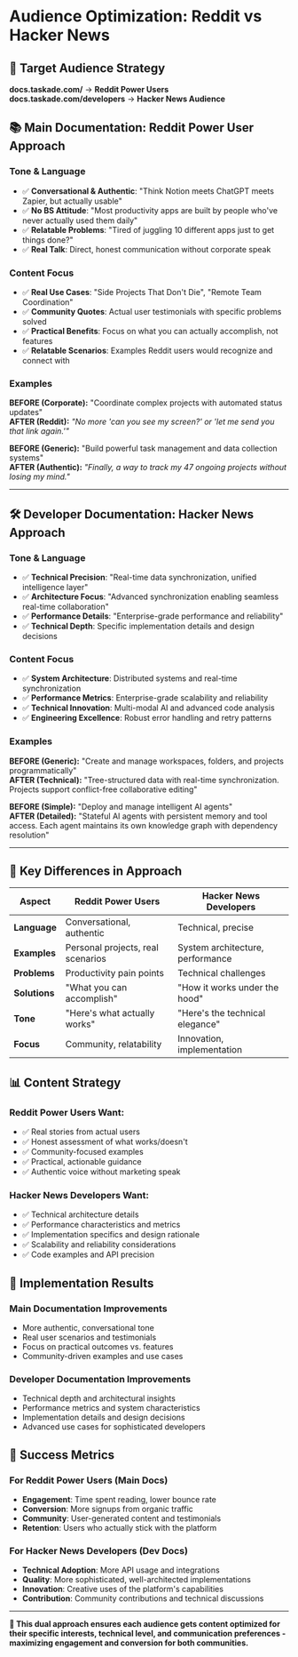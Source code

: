 # Audience Optimization: Reddit vs Hacker News

## 🎯 **Target Audience Strategy**

**docs.taskade.com/** → **Reddit Power Users**  
**docs.taskade.com/developers** → **Hacker News Audience**

## 📚 **Main Documentation: Reddit Power User Approach**

### **Tone & Language**
- ✅ **Conversational & Authentic**: "Think Notion meets ChatGPT meets Zapier, but actually usable"
- ✅ **No BS Attitude**: "Most productivity apps are built by people who've never actually used them daily"  
- ✅ **Relatable Problems**: "Tired of juggling 10 different apps just to get things done?"
- ✅ **Real Talk**: Direct, honest communication without corporate speak

### **Content Focus**
- ✅ **Real Use Cases**: "Side Projects That Don't Die", "Remote Team Coordination"
- ✅ **Community Quotes**: Actual user testimonials with specific problems solved
- ✅ **Practical Benefits**: Focus on what you can actually accomplish, not features
- ✅ **Relatable Scenarios**: Examples Reddit users would recognize and connect with

### **Examples**
**BEFORE (Corporate):** "Coordinate complex projects with automated status updates"  
**AFTER (Reddit):** *"No more 'can you see my screen?' or 'let me send you that link again.'"*

**BEFORE (Generic):** "Build powerful task management and data collection systems"  
**AFTER (Authentic):** *"Finally, a way to track my 47 ongoing projects without losing my mind."*

---

## 🛠️ **Developer Documentation: Hacker News Approach**

### **Tone & Language**
- ✅ **Technical Precision**: "Real-time data synchronization, unified intelligence layer"
- ✅ **Architecture Focus**: "Advanced synchronization enabling seamless real-time collaboration"
- ✅ **Performance Details**: "Enterprise-grade performance and reliability"
- ✅ **Technical Depth**: Specific implementation details and design decisions

### **Content Focus**
- ✅ **System Architecture**: Distributed systems and real-time synchronization
- ✅ **Performance Metrics**: Enterprise-grade scalability and reliability
- ✅ **Technical Innovation**: Multi-modal AI and advanced code analysis
- ✅ **Engineering Excellence**: Robust error handling and retry patterns

### **Examples**  
**BEFORE (Generic):** "Create and manage workspaces, folders, and projects programmatically"  
**AFTER (Technical):** "Tree-structured data with real-time synchronization. Projects support conflict-free collaborative editing"

**BEFORE (Simple):** "Deploy and manage intelligent AI agents"  
**AFTER (Detailed):** "Stateful AI agents with persistent memory and tool access. Each agent maintains its own knowledge graph with dependency resolution"

---

## 🎨 **Key Differences in Approach**

| Aspect | Reddit Power Users | Hacker News Developers |
|--------|-------------------|----------------------|
| **Language** | Conversational, authentic | Technical, precise |
| **Examples** | Personal projects, real scenarios | System architecture, performance |
| **Problems** | Productivity pain points | Technical challenges |
| **Solutions** | "What you can accomplish" | "How it works under the hood" |
| **Tone** | "Here's what actually works" | "Here's the technical elegance" |
| **Focus** | Community, relatability | Innovation, implementation |

## 📊 **Content Strategy**

### **Reddit Power Users Want:**
- ✅ Real stories from actual users
- ✅ Honest assessment of what works/doesn't  
- ✅ Community-focused examples
- ✅ Practical, actionable guidance
- ✅ Authentic voice without marketing speak

### **Hacker News Developers Want:**
- ✅ Technical architecture details
- ✅ Performance characteristics and metrics
- ✅ Implementation specifics and design rationale
- ✅ Scalability and reliability considerations
- ✅ Code examples and API precision

## 🚀 **Implementation Results**

### **Main Documentation Improvements**
- More authentic, conversational tone
- Real user scenarios and testimonials
- Focus on practical outcomes vs. features
- Community-driven examples and use cases

### **Developer Documentation Improvements**  
- Technical depth and architectural insights
- Performance metrics and system characteristics
- Implementation details and design decisions
- Advanced use cases for sophisticated developers

## 🎯 **Success Metrics**

### **For Reddit Power Users (Main Docs)**
- **Engagement**: Time spent reading, lower bounce rate
- **Conversion**: More signups from organic traffic
- **Community**: User-generated content and testimonials
- **Retention**: Users who actually stick with the platform

### **For Hacker News Developers (Dev Docs)**
- **Technical Adoption**: More API usage and integrations
- **Quality**: More sophisticated, well-architected implementations  
- **Innovation**: Creative uses of the platform's capabilities
- **Contribution**: Community contributions and technical discussions

---

**🎉 This dual approach ensures each audience gets content optimized for their specific interests, technical level, and communication preferences - maximizing engagement and conversion for both communities.**

